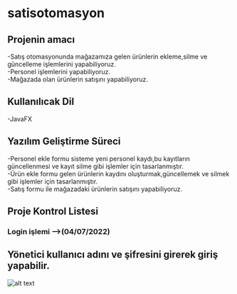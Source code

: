 # satisotomasyon
## Projenin amacı
-Satış otomasyonunda mağazamıza gelen ürünlerin ekleme,silme ve güncelleme işlemlerini yapabiliyoruz. <br/>
-Personel işlemlerini yapabiliyoruz. <br/>
-Mağazada olan ürünlerin satışını yapabiliyoruz. <br/>

## Kullanılıcak Dil <br/>
-JavaFX

## Yazılım Geliştirme Süreci <br/>
-Personel ekle formu sisteme yeni personel kaydı,bu kayıtların güncellenmesi ve kayıt silme gibi işlemler için tasarlanmıştır. <br/>
-Ürün ekle formu gelen ürünlerin kaydını oluşturmak,güncellemek ve silmek gibi işlemler için tasarlanmıştır. <br/>
-Satış formu ile mağazadaki ürünlerin satışını yapabiliyoruz. <br/>


## Proje Kontrol Listesi <br/>
### Login işlemi -->(04/07/2022) <br/>



## Yönetici kullanıcı adını ve şifresini girerek giriş yapabilir. </br>
![alt text](https://github.com/zeynepsudeatas/satisotomasyon/blob/main/Ekran%20g%C3%B6r%C3%BCnt%C3%BCs%C3%BC%202022-07-04%20140628.png)

